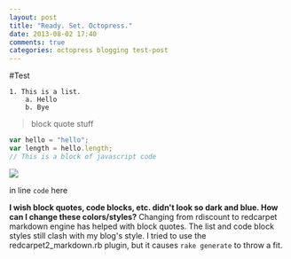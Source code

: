 ```yaml
---
layout: post
title: "Ready. Set. Octopress."
date: 2013-08-02 17:40
comments: true
categories: octopress blogging test-post
---
```


#Test

	1. This is a list.
		a. Hello
		b. Bye

>block quote
>stuff

```javascript
var hello = "hello";
var length = hello.length;
// This is a block of javascript code
```

![](http://ubuntugenius.files.wordpress.com/2012/06/pdf-open-with.png?w=500)

in line `code` here

**I wish block quotes, code blocks, etc. didn't look so dark and blue. How can I change these colors/styles?**
Changing from rdiscount to redcarpet markdown engine has helped with block quotes. The list and code block styles still clash with my blog's style. I tried to use the redcarpet2_markdown.rb plugin, but it causes `rake generate` to throw a fit.